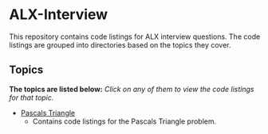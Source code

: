 # ALX-Interview

This repository contains code listings for ALX interview questions. The code listings are grouped into directories based on the topics they cover. 

## Topics

**The topics are listed below:**
*Click on any of them to view the code listings for that topic.*

- [Pascals Triangle](pascals_triangle)
    - Contains code listings for the Pascals Triangle problem.